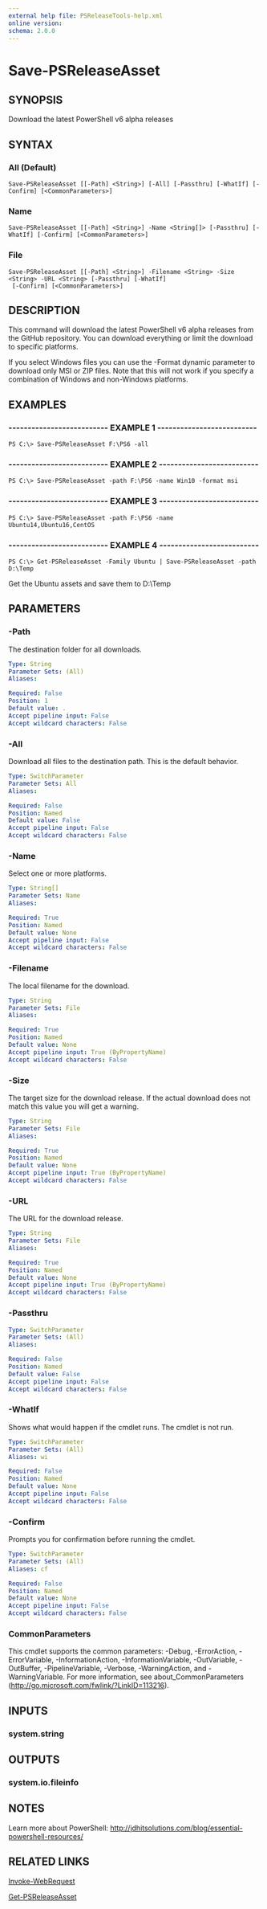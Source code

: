 ```yaml
---
external help file: PSReleaseTools-help.xml
online version: 
schema: 2.0.0
---
```


# Save-PSReleaseAsset

## SYNOPSIS
Download the latest PowerShell v6 alpha releases

## SYNTAX

### All (Default)
```
Save-PSReleaseAsset [[-Path] <String>] [-All] [-Passthru] [-WhatIf] [-Confirm] [<CommonParameters>]
```

### Name
```
Save-PSReleaseAsset [[-Path] <String>] -Name <String[]> [-Passthru] [-WhatIf] [-Confirm] [<CommonParameters>]
```

### File
```
Save-PSReleaseAsset [[-Path] <String>] -Filename <String> -Size <String> -URL <String> [-Passthru] [-WhatIf]
 [-Confirm] [<CommonParameters>]
```

## DESCRIPTION
This command will download the latest PowerShell v6 alpha releases from the GitHub repository. You can download everything or limit the download to specific platforms.

If you select Windows files you can use the -Format dynamic parameter to download only MSI or ZIP files. Note that this will not work if you specify a combination of Windows and non-Windows platforms.

## EXAMPLES

### -------------------------- EXAMPLE 1 --------------------------
```
PS C:\> Save-PSReleaseAsset F:\PS6 -all
```

### -------------------------- EXAMPLE 2 --------------------------
```
PS C:\> Save-PSReleaseAsset -path F:\PS6 -name Win10 -format msi
```

### -------------------------- EXAMPLE 3 --------------------------
```
PS C:\> Save-PSReleaseAsset -path F:\PS6 -name Ubuntu14,Ubuntu16,CentOS
```

### -------------------------- EXAMPLE 4 --------------------------
```
PS C:\> Get-PSReleaseAsset -Family Ubuntu | Save-PSReleaseAsset -path D:\Temp
```

Get the Ubuntu assets and save them to D:\Temp

## PARAMETERS

### -Path
The destination folder for all downloads.

```yaml
Type: String
Parameter Sets: (All)
Aliases: 

Required: False
Position: 1
Default value: .
Accept pipeline input: False
Accept wildcard characters: False
```

### -All
Download all files to the destination path.
This is the default behavior.

```yaml
Type: SwitchParameter
Parameter Sets: All
Aliases: 

Required: False
Position: Named
Default value: False
Accept pipeline input: False
Accept wildcard characters: False
```

### -Name
Select one or more platforms.

```yaml
Type: String[]
Parameter Sets: Name
Aliases: 

Required: True
Position: Named
Default value: None
Accept pipeline input: False
Accept wildcard characters: False
```

### -Filename
The local filename for the download.

```yaml
Type: String
Parameter Sets: File
Aliases: 

Required: True
Position: Named
Default value: None
Accept pipeline input: True (ByPropertyName)
Accept wildcard characters: False
```

### -Size
The target size for the download release.
If the actual download does not match this value you will get a warning.

```yaml
Type: String
Parameter Sets: File
Aliases: 

Required: True
Position: Named
Default value: None
Accept pipeline input: True (ByPropertyName)
Accept wildcard characters: False
```

### -URL
The URL for the download release.

```yaml
Type: String
Parameter Sets: File
Aliases: 

Required: True
Position: Named
Default value: None
Accept pipeline input: True (ByPropertyName)
Accept wildcard characters: False
```

### -Passthru
```yaml
Type: SwitchParameter
Parameter Sets: (All)
Aliases: 

Required: False
Position: Named
Default value: False
Accept pipeline input: False
Accept wildcard characters: False
```

### -WhatIf
Shows what would happen if the cmdlet runs.
The cmdlet is not run.

```yaml
Type: SwitchParameter
Parameter Sets: (All)
Aliases: wi

Required: False
Position: Named
Default value: None
Accept pipeline input: False
Accept wildcard characters: False
```

### -Confirm
Prompts you for confirmation before running the cmdlet.

```yaml
Type: SwitchParameter
Parameter Sets: (All)
Aliases: cf

Required: False
Position: Named
Default value: None
Accept pipeline input: False
Accept wildcard characters: False
```

### CommonParameters
This cmdlet supports the common parameters: -Debug, -ErrorAction, -ErrorVariable, -InformationAction, -InformationVariable, -OutVariable, -OutBuffer, -PipelineVariable, -Verbose, -WarningAction, and -WarningVariable. For more information, see about_CommonParameters (http://go.microsoft.com/fwlink/?LinkID=113216).

## INPUTS

### system.string

## OUTPUTS

### system.io.fileinfo

## NOTES
Learn more about PowerShell:
http://jdhitsolutions.com/blog/essential-powershell-resources/

## RELATED LINKS

[Invoke-WebRequest]()

[Get-PSReleaseAsset]()
